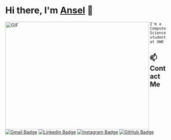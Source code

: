 <h1>Hi there, I'm <a href="https://anselzeng.github.io/">Ansel</a> 👋</h1>

<p align = "left">
  <img align = "left" alt = "GIF" width = "450px" height = "338px" object-cover = "fit" src = "https://media0.giphy.com/media/Ihrd6ewIOMlCav2cPz/giphy.gif">
  
  ```
  I'm a Computer Science student at UWO
  ```
  
  ## 📫 Contact Me
  
  <p>
  
   [![Gmail Badge](https://img.shields.io/badge/-azeng25@uwo.ca-c14438?logo=Gmail&logoColor=white)](mailto:azeng25@uwo.ca)
   [![Linkedin Badge](https://img.shields.io/badge/-anselzeng-blue?logo=Linkedin&logoColor=white)](https://www.linkedin.com/in/anselzeng/)
   [![Instagram Badge](https://img.shields.io/badge/-anselzeng-ff69b4?logo=Instagram&logoColor=white)](https://www.instagram.com/anselzeng/)
   [![GitHub Badge](https://img.shields.io/badge/-AnselZeng-green?logo=GitHub&logoColor=white)](https://github.com/anselzeng)
  
  </p>
  
</p>

<!--
**AnselZeng/anselzeng** is a ✨ _special_ ✨ repository because its `README.md` (this file) appears on your GitHub profile.
Here are some ideas to get you started:
- 🔭 I’m currently working on ...
- 🌱 I’m currently learning ...
- 👯 I’m looking to collaborate on ...
- 🤔 I’m looking for help with ...
- 💬 Ask me about ...
- 📫 How to reach me: ...
- 😄 Pronouns: ...
- ⚡ Fun fact: ...
-->
